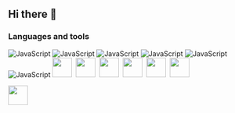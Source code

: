 ## Hi there 👋

### Languages and tools
![JavaScript](https://img.shields.io/badge/-JavaScript-090909?style=for-the-badge&logo=JavaScript&logoColor=E9D54D)
![JavaScript](https://img.shields.io/badge/-Html5-090909?style=for-the-badge&logo=Html5&logoColor=e44d26)
![JavaScript](https://img.shields.io/badge/-JavaScript-090909?style=for-the-badge&logo=JavaScript&logoColor=E9D54D)
![JavaScript](https://img.shields.io/badge/-JavaScript-090909?style=for-the-badge&logo=JavaScript&logoColor=E9D54D)
![JavaScript](https://img.shields.io/badge/-JavaScript-090909?style=for-the-badge&logo=JavaScript&logoColor=E9D54D)
![JavaScript](https://img.shields.io/badge/-JavaScript-090909?style=for-the-badge&logo=JavaScript&logoColor=E9D54D)
<img height="40" src="https://cdn.jsdelivr.net/gh/devicons/devicon@latest/icons/javascript/javascript-original.svg" />&nbsp;
<img height="40" src="https://cdn.jsdelivr.net/gh/devicons/devicon@latest/icons/html5/html5-original.svg" />&nbsp;
<img height="40" src="https://cdn.jsdelivr.net/gh/devicons/devicon@latest/icons/css3/css3-original.svg" />&nbsp;
<img height="40" src="https://cdn.simpleicons.org/python?viewbox=auto" />&nbsp;
<img height="40" src="https://cdn.jsdelivr.net/gh/devicons/devicon@latest/icons/cplusplus/cplusplus-original.svg" />&nbsp;
<img height="40" src="https://cdn.jsdelivr.net/gh/devicons/devicon@latest/icons/csharp/csharp-original.svg" />&nbsp;

<img height="40" src="https://cdn.simpleicons.org/figma?viewbox=auto" />&nbsp;



